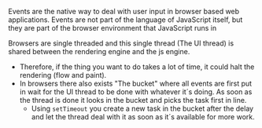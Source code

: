 
Events are the native way to deal with user input in browser based web applications. Events are not part of the language of JavaScript itself, but they are part of the browser environment that JavaScript runs in

Browsers are single threaded and this single thread (The UI thread) is shared between the rendering engine and the js engine.
- Therefore, if the thing you want to do takes a lot of time, it could halt the rendering (flow and paint).
- In browsers there also exists "The bucket" where all events are first put in wait for the UI thread to be done with whatever it´s doing. As soon as the thread is done it looks in the bucket and picks the task first in line.
    - Using `setTimeout` you create a new task in the bucket after the delay and let the thread deal with it as soon as it´s available for more work.

